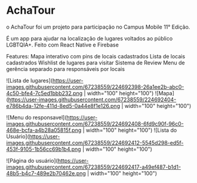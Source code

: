 # AchaTour

o AchaTour foi um projeto para participação no Campus Mobile 11° Edição.

É um app para ajudar na localização de lugares voltados ao público LGBTQIA+. Feito com React Native e Firebase

Features:
  Mapa interativo com pins de locais cadastrados
  Lista de locais cadastrados
  Wishlist de lugares para visitar
  Sistema de Review
  Menu de gerência separado para responsáveis por locais
  
  ![Lista de lugares](https://user-images.githubusercontent.com/67238559/224692398-26a1ee2b-abc0-4c50-bfe4-7c5ed1bbb232.png | width="100" height="100") ![Mapa](https://user-images.githubusercontent.com/67238559/224692404-e786b4da-12fe-411d-8ed5-0a44e8f1e126.png  | width="100" height="100")

![Menu do responsavel](https://user-images.githubusercontent.com/67238559/224692408-6fd9c90f-96c0-468e-bcfa-a4b28a05815f.png  | width="100" height="100") ![Lista do Usuário](https://user-images.githubusercontent.com/67238559/224692412-5545d298-ed5f-453f-9105-1b56cc69b1b4.png  | width="100" height="100")

![Página do usuário](https://user-images.githubusercontent.com/67238559/224692417-a49ef487-b1d1-48b5-b4c7-489e2b70462e.png  | width="100" height="100")
